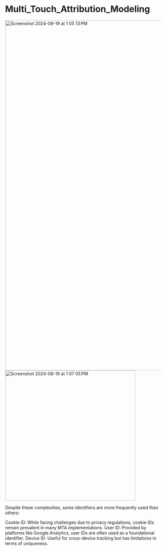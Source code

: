 # Multi_Touch_Attribution_Modeling
<img width="1133" alt="Screenshot 2024-08-19 at 1 05 13 PM" src="https://github.com/user-attachments/assets/adb28353-1dfe-45a8-967a-9c7d94d580a9">
<img width="421" alt="Screenshot 2024-08-19 at 1 07 05 PM" src="https://github.com/user-attachments/assets/25ab6ab7-ec18-405d-8c25-4d875a590f04">


Despite these complexities, some identifiers are more frequently used than others:

Cookie ID: While facing challenges due to privacy regulations, cookie IDs remain prevalent in many MTA implementations.
User ID: Provided by platforms like Google Analytics, user IDs are often used as a foundational identifier.
Device ID: Useful for cross-device tracking but has limitations in terms of uniqueness.
